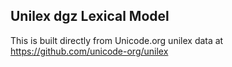 Unilex dgz Lexical Model
----------------------

This is built directly from Unicode.org unilex data at
https://github.com/unicode-org/unilex
